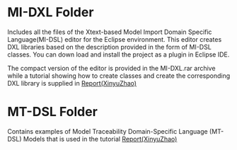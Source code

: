 # MI-DXL Folder
Includes all the files of the Xtext-based Model Import Domain Specific Language(MI-DSL) editor for the Eclipse environment. This editor creates DXL libraries based on the description provided in the form of MI-DSL classes. You can down load and install the project as a plugin in Eclipse IDE. 

The compact version of the editor is provided in the MI-DXL.rar archive while a tutorial showing how to create classes and create the corresponding DXL library is supplied in [Report(XinyuZhao)](/Report(XinyuZhao).pdf)

# MT-DSL Folder
Contains examples of Model Traceability Domain-Specific Language (MT-DSL) Models that is used in the tutorial [Report(XinyuZhao)](/Report(XinyuZhao).pdf)

